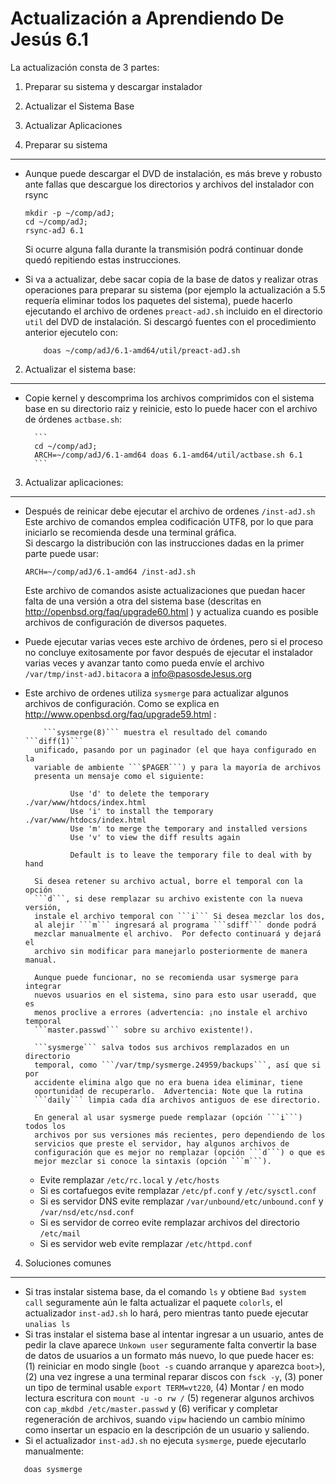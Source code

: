 Actualización a Aprendiendo De Jesús 6.1
========================================

La actualización consta de 3 partes:

1. Preparar su sistema y descargar instalador
2. Actualizar el Sistema Base
3. Actualizar Aplicaciones


1. Preparar su sistema
----------------------

* Aunque puede descargar el DVD de instalación, es más breve y robusto ante 
  fallas que descargue los directorios y archivos del instalador con rsync
	```
	mkdir -p ~/comp/adJ;
	cd ~/comp/adJ;
	rsync-adJ 6.1
	```

  Si ocurre alguna falla durante la transmisión podrá continuar donde
  quedó repitiendo estas instrucciones.
* Si va a actualizar, debe sacar copia de la base de datos y realizar
  otras operaciones para preparar su sistema (por ejemplo la actualización
  a 5.5 requería eliminar todos los paquetes del sistema), 
  puede hacerlo ejecutando el archivo de ordenes ```preact-adJ.sh```
  incluido en el directorio ```util``` del DVD de instalación.
  Si descargó fuentes con el procedimiento anterior ejecutelo con:

	```
       	doas ~/comp/adJ/6.1-amd64/util/preact-adJ.sh
	```

2. Actualizar el sistema base:
------------------------------
* Copie kernel y descomprima los archivos comprimidos con el sistema base en 
  su directorio raiz y reinicie, esto lo puede hacer con el 
  archivo de órdenes ```actbase.sh```:

		```
		cd ~/comp/adJ; 
		ARCH=~/comp/adJ/6.1-amd64 doas 6.1-amd64/util/actbase.sh 6.1
		```

3. Actualizar aplicaciones:
---------------------------------------------
* Después de reinicar debe ejecutar  el archivo de ordenes ```/inst-adJ.sh```
  Este archivo de comandos emplea codificación UTF8, por lo que para 
  iniciarlo se recomienda desde una terminal gráfica.  
  Si descargo la distribución con las instrucciones dadas en la primer parte
  puede usar:

	```
	ARCH=~/comp/adJ/6.1-amd64 /inst-adJ.sh
	```

  Este archivo de comandos asiste actualizaciones que puedan hacer 
  falta de una versión a otra del sistema base (descritas en
  http://openbsd.org/faq/upgrade60.html ) y actualiza cuando es posible
  archivos de configuración de diversos paquetes.
* Puede ejecutar varias veces este archivo de órdenes, pero si el 
  proceso no concluye exitosamente por favor después de ejecutar
  el instalador varias veces y avanzar tanto como pueda envíe el archivo
  ```/var/tmp/inst-adJ.bitacora``` a info@pasosdeJesus.org
* Este archivo de ordenes utiliza ```sysmerge``` para actualizar algunos 
  archivos de configuración. Como se explica en 
  http://www.openbsd.org/faq/upgrade59.html :

          ```sysmerge(8)``` muestra el resultado del comando ```diff(1)``` 
        unificado, pasando por un paginador (el que haya configurado en la 
        variable de ambiente ```$PAGER```) y para la mayoría de archivos 
        presenta un mensaje como el siguiente:

                Use 'd' to delete the temporary ./var/www/htdocs/index.html
                Use 'i' to install the temporary ./var/www/htdocs/index.html
                Use 'm' to merge the temporary and installed versions
                Use 'v' to view the diff results again
        
                Default is to leave the temporary file to deal with by hand

        Si desea retener su archivo actual, borre el temporal con la opción 
        ```d```, si dese remplazar su archivo existente con la nueva versión, 
        instale el archivo temporal con ```i``` Si desea mezclar los dos, 
        al alejir ```m``` ingresará al programa ```sdiff``` donde podrá 
        mezclar manualmente el archivo.  Por defecto continuará y dejará el 
        archivo sin modificar para manejarlo posteriormente de manera manual.
        
        Aunque puede funcionar, no se recomienda usar sysmerge para integrar
        nuevos usuarios en el sistema, sino para esto usar useradd, que es 
        menos proclive a errores (advertencia: ¡no instale el archivo temporal 
        ```master.passwd``` sobre su archivo existente!).
        
        ```sysmerge``` salva todos sus archivos remplazados en un directorio 
        temporal, como ```/var/tmp/sysmerge.24959/backups```, así que si por 
        accidente elimina algo que no era buena idea eliminar, tiene 
        oportunidad de recuperarlo.  Advertencia: Note que la rutina 
        ```daily``` limpia cada día archivos antiguos de ese directorio.
        
        En general al usar sysmerge puede remplazar (opción ```i```) todos los 
        archivos por sus versiones más recientes, pero dependiendo de los 
        servicios que preste el servidor, hay algunos archivos de 
        configuración que es mejor no remplazar (opción ```d```) o que es      
        mejor mezclar si conoce la sintaxis (opción ```m```).

  * Evite remplazar ```/etc/rc.local``` y ```/etc/hosts```
  * Si es cortafuegos evite remplazar ```/etc/pf.conf``` 
    y ```/etc/sysctl.conf```
  * Si es servidor DNS evite remplazar ```/var/unbound/etc/unbound.conf``` 
    y ```/var/nsd/etc/nsd.conf``` 
  * Si es servidor de correo evite remplazar archivos del 
    directorio ```/etc/mail``` 
  * Si es servidor web evite remplazar ```/etc/httpd.conf```



4. Soluciones comunes
---------------------

* Si tras instalar sistema base, da el comando ```ls``` y obtiene 
  ```Bad system call``` seguramente aún le falta actualizar el paquete 
  ```colorls```, el actualizador ```inst-adJ.sh``` lo hará, pero mientras 
  tanto puede ejecutar ```unalias ls```
* Si tras instalar el sistema base al intentar ingresar a un usuario, antes 
  de pedir la clave aparece ```Unkown user``` seguramente falta convertir 
  la base de datos de usuarios a un formato más nuevo, lo que puede hacer es: 
  (1) reiniciar en modo single (```boot -s``` cuando arranque y aparezca
  ```boot>```), (2) una vez ingrese a una terminal reparar discos con 
  ```fsck -y```, (3) poner un tipo de terminal usable ```export TERM=vt220```,
  (4) Montar / en modo lectura escritura con ```mount -u -o rw /``` 
  (5) regenerar algunos archivos con ```cap_mkdbd /etc/master.passwd``` y 
  (6) verificar y completar regeneración de archivos, suando ```vipw``` 
  haciendo un cambio mínimo como insertar un espacio en la descripción de 
  un usuario y saliendo.
* Si el actualizador  ```inst-adJ.sh``` no ejecuta ```sysmerge```, puede 
  ejecutarlo manualmente:
```
   doas sysmerge 
```
   
